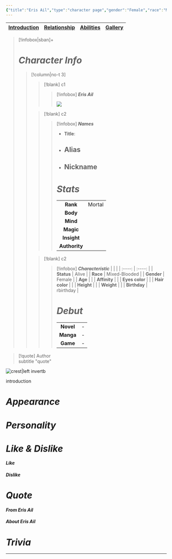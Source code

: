 ```yaml
---
{"title":"Eris Ail","type":"character page","gender":"Female","race":"Mixed-Blooded(Demon/Dragon)","status":"Alive","rank":"Mortal","birthday":"rbirthday","aliases":null,"tags":["series/SoH","character","page","page/intro","character/gender/female","character/race/demon","character/status/alive","character/race/mixed-blooded","character/class/swordman","character/rank/mortal","character/race/dragon","character/family/Ail"],"cssclasses":["paper","justified","hcl","publish"],"created":"2024-10-23T00:49","updated":"2024-10-23T03:12","encoded":"1.%20Eris%20Ail.md","cover":"z-attachment/Eris-card.png","link":null,"publish":true,"path":"Song of Hero/2. Character/Eris Ail/1. Eris Ail.md","permalink":"/song-of-hero/2-character/eris-ail/1-eris-ail/","PassFrontmatter":true}
---
```



| [Introduction](1.%20Eris%20Ail.md) | [Relationship](2.%20Eris%20Relationship.md) | [Abilities](3.%20Eris%20Ability.md) | [Gallery](4.%20Eris%20Gallery.md)|
| --- | --- |---|---|

>[!infobox|sban]+
> # ***Character Info*** 
>> [!column|no-t 3]
>>> [!blank] c1
>>>> [!infobox]  ***Eris Ail***
>>>> 
>>>> ![](Eris-card.png)
>>
>>> [!blank] c2
>>>> [!infobox] ***Names***
>>>> - **Title**: 
>>>> - **Alias**
>>>> 	- 
>>>> - **Nickname**
>>>> 	- 
>>>> 
>>>> # ***Stats***
>>>> |  |  | 
>>>> | :----: | :----: | 
>>>> | **Rank**| Mortal |
>>>> | **Body** |  |
>>>> | **Mind** |  |
>>>> | **Magic** |  |
>>>> | **Insight** |  |
>>>> | **Authority** | |
>> 
>>> [!blank] c2
>>>> [!infobox] ***Characteristic***
>>>> |  |  | 
>>>> | :----: | :----: |
>>>> | **Status** | Alive | 
>>>> | **Race** | Mixed-Blooded | 
>>>> | **Gender** | Female |
>>>> | **Age** |  |
>>>> | **Affinity** |  |
>>>> | **Eyes color** |  |
>>>> | **Hair color** | |
>>>> | **Height** |  |
>>>> | **Weight** |  |
>>>> | **Birthday** | rbirthday |
>>>> 
>>>> # ***Debut***
>>>> |  |     |
>>>> | :---: | :---: |
>>>> | **Novel** | - |
>>>> | **Manga** | - |
>>>> | **Game** | - |

> [!quote] Author <br> subtitle
> "quote"


![crest|left invertb](Eris-crest.png)

introduction

# *Appearance*



# *Personality*



# *Like & Dislike*

####  *Like*



####  *Dislike*



# *Quote*



####  *From Eris Ail* 



####  *About Eris Ail*



# *Trivia* 



---
